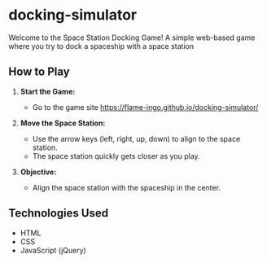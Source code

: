 # docking-simulator

Welcome to the Space Station Docking Game! A simple web-based game where you try to dock a spaceship with a space station 

## How to Play

1. **Start the Game:**
   - Go to the game site <https://flame-ingo.github.io/docking-simulator/>

2. **Move the Space Station:**
   - Use the arrow keys (left, right, up, down) to align to the space station.
   - The space station quickly gets closer as you play.

3. **Objective:**
   - Align the space station with the spaceship in the center.


## Technologies Used

- HTML
- CSS
- JavaScript (jQuery)


